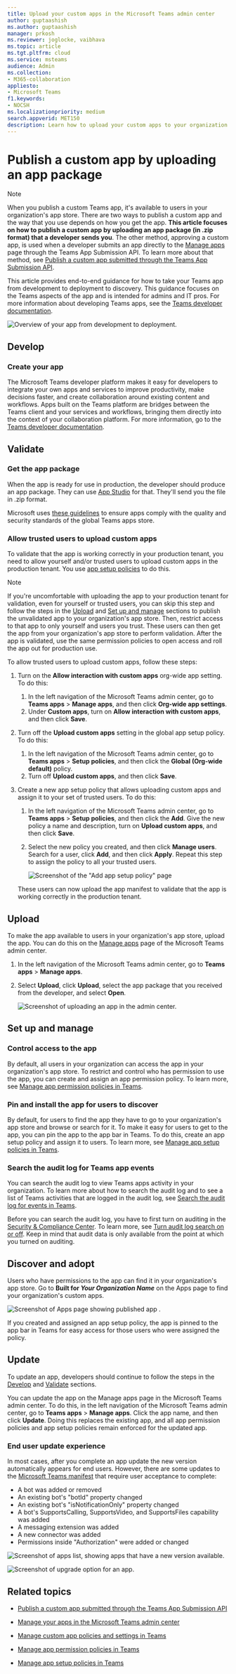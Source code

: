 ```yaml
---
title: Upload your custom apps in the Microsoft Teams admin center
author: guptaashish
ms.author: guptaashish
manager: prkosh
ms.reviewer: joglocke, vaibhava
ms.topic: article
ms.tgt.pltfrm: cloud
ms.service: msteams
audience: Admin
ms.collection: 
- M365-collaboration
appliesto: 
- Microsoft Teams
f1.keywords:
- NOCSH
ms.localizationpriority: medium
search.appverid: MET150
description: Learn how to upload your custom apps to your organization's app store in the Microsoft Teams admin center. 
---
```


# Publish a custom app by uploading an app package

> [!NOTE]
> When you publish a custom Teams app, it's available to users in your organization's app store. There are two ways to publish a custom app and the way that you use depends on how you get the app. **This article focuses on how to publish a custom app by uploading an app package (in .zip format) that a developer sends you**. The other method, approving a custom app, is used when a developer submits an app directly to the [Manage apps](manage-apps.md) page through the Teams App Submission API. To learn more about that method, see [Publish a custom app submitted through the Teams App Submission API](submit-approve-custom-apps.md).

This article provides end-to-end guidance for how to take your Teams app from development to deployment to discovery. This guidance focuses on the Teams aspects of the app and is intended for admins and IT pros. For more information about developing Teams apps, see the [Teams developer documentation](/microsoftteams/platform/).

![Overview of your app from development to deployment.](media/upload-custom-apps.png)

## Develop

### Create your app

The Microsoft Teams developer platform makes it easy for developers to integrate your own apps and services to improve productivity, make decisions faster, and create collaboration around existing content and workflows. Apps built on the Teams platform are bridges between the Teams client and your services and workflows, bringing them directly into the context of your collaboration platform. For more information, go to the [Teams developer documentation](/microsoftteams/platform/).

## Validate

### Get the app package

When the app is ready for use in production, the developer should produce an app package. They can use [App Studio](/microsoftteams/platform/concepts/build-and-test/app-studio-overview) for that. They'll send you the file in .zip format.

Microsoft uses [these guidelines](/microsoftteams/platform/concepts/deploy-and-publish/appsource/prepare/teams-store-validation-guidelines) to ensure apps comply with the quality and security standards of the global Teams apps store.

### Allow trusted users to upload custom apps

To validate that the app is working correctly in your production tenant, you need to allow yourself and/or trusted users to upload custom apps in the production tenant. You use [app setup policies](teams-app-setup-policies.md) to do this.

> [!NOTE]
> If you're uncomfortable with uploading the app to your production tenant for validation, even for yourself or trusted users, you can skip this step and follow the steps in the [Upload](#upload) and [Set up and manage](#set-up-and-manage) sections to publish the unvalidated app to your organization's app store. Then, restrict access to that app to only yourself and users you trust. These users can then get the app from your organization's app store to perform validation. After the app is validated, use the same permission policies to open access and roll the app out for production use.

To allow trusted users to upload custom apps, follow these steps:

1. Turn on the **Allow interaction with custom apps** org-wide app setting. To do this:
    1. In the left navigation of the Microsoft Teams admin center, go to **Teams apps** > **Manage apps**, and then click **Org-wide app settings**.
    2. Under **Custom apps**, turn on **Allow interaction with custom apps**, and then click **Save**.
2. Turn off the **Upload custom apps** setting in the global app setup policy. To do this:
    1. In the left navigation of the Microsoft Teams admin center, go to **Teams apps** > **Setup policies**, and then click the **Global (Org-wide default)** policy.
    2. Turn off **Upload custom apps**, and then click **Save**.
3. Create a new app setup policy that allows uploading custom apps and assign it to your set of trusted users. To do this:
    1. In the left navigation of the Microsoft Teams admin center, go to **Teams apps** > **Setup policies**, and then click the **Add**. Give the new policy a name and description, turn on **Upload custom apps**, and then click **Save**.
    2. Select the new policy you created, and then click **Manage users**. Search for a user, click **Add**, and then click **Apply**. Repeat this step to assign the policy to all your trusted users.

        ![Screenshot of the "Add app setup policy" page](media/manage-your-lob-apps-new-app-setup-policy.png)

    These users can now upload the app manifest to validate that the app is working correctly in the production tenant.

## Upload

To make the app available to users in your organization's app store, upload the app. You can do this on the [Manage apps](manage-apps.md) page of the Microsoft Teams admin center.

1. In the left navigation of the Microsoft Teams admin center, go to **Teams apps** > **Manage apps**.
2. Select **Upload**, click **Upload**, select the app package that you received from the developer, and select **Open**.

   ![Screenshot of uploading an app in the admin center.](media/manage-your-lob-apps-upload-new-app.png)

## Set up and manage

### Control access to the app

By default, all users in your organization can access the app in your organization's app store. To restrict and control who has permission to use the app, you can create and assign an app permission policy. To learn more, see [Manage app permission policies in Teams](teams-app-permission-policies.md).

### Pin and install the app for users to discover

By default, for users to find the app they have to go to your organization's app store and browse or search for it. To make it easy for users to get to the app, you can pin the app to the app bar in Teams. To do this, create an app setup policy and assign it to users. To learn more, see [Manage app setup policies in Teams](teams-app-setup-policies.md).

### Search the audit log for Teams app events

You can search the audit log to view Teams apps activity in your organization. To learn more about how to search the audit log and to see a list of Teams activities that are logged in the audit log, see [Search the audit log for events in Teams](audit-log-events.md).

Before you can search the audit log, you have to first turn on auditing in the [Security & Compliance Center](https://sip.protection.office.com/homepage). To learn more, see [Turn audit log search on or off](/microsoft-365/compliance/turn-audit-log-search-on-or-off?view=o365-worldwide). Keep in mind that audit data is only available from the point at which you turned on auditing.

## Discover and adopt

Users who have permissions to the app can find it in your organization's app store. Go to **Built for *Your Organization Name*** on the Apps page to find your organization's custom apps.

![Screenshot of Apps page showing published app .](media/custom-app-lifecycle-discovery.png)

If you created and assigned an app setup policy, the app is pinned to the app bar in Teams for easy access for those users who were assigned the policy.

## Update

To update an app, developers should continue to follow the steps in the [Develop](#develop) and [Validate](#validate) sections.

You can update the app on the Manage apps page in the Microsoft Teams admin center. To do this, in the left navigation of the Microsoft Teams admin center, go to **Teams apps** > **Manage apps**. Click the app name, and then click **Update**. Doing this replaces the existing app, and all app permission policies and app setup policies remain enforced for the updated app.

### End user update experience

In most cases, after you complete an app update the new version automatically appears for end users. However, there are some updates to the [Microsoft Teams manifest](/microsoftteams/platform/resources/schema/manifest-schema) that require user acceptance to complete:

* A bot was added or removed
* An existing bot's "botId" property changed
* An existing bot's "isNotificationOnly" property changed
* A bot's SupportsCalling, SupportsVideo, and SupportsFiles capability was added
* A messaging extension was added
* A new connector was added
* Permissions inside "Authorization" were added or changed

![Screenshot of apps list, showing apps that have a new version available.](media/manage-your-custom-apps-update1.png)

![Screenshot of upgrade option for an app.](media/manage-your-custom-apps-update2.png)

## Related topics

* [Publish a custom app submitted through the Teams App Submission API](submit-approve-custom-apps.md)

* [Manage your apps in the Microsoft Teams admin center](manage-apps.md)
* [Manage custom app policies and settings in Teams](teams-custom-app-policies-and-settings.md)

* [Manage app permission policies in Teams](teams-app-permission-policies.md)
* [Manage app setup policies in Teams](teams-app-setup-policies.md)
